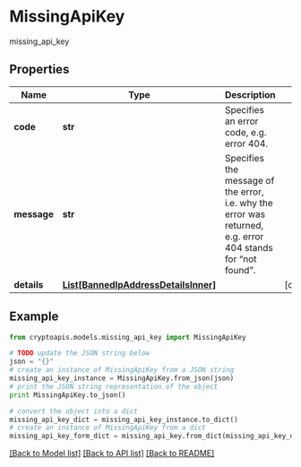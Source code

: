 # MissingApiKey

missing_api_key

## Properties
Name | Type | Description | Notes
------------ | ------------- | ------------- | -------------
**code** | **str** | Specifies an error code, e.g. error 404. | 
**message** | **str** | Specifies the message of the error, i.e. why the error was returned, e.g. error 404 stands for “not found”. | 
**details** | [**List[BannedIpAddressDetailsInner]**](BannedIpAddressDetailsInner.md) |  | [optional] 

## Example

```python
from cryptoapis.models.missing_api_key import MissingApiKey

# TODO update the JSON string below
json = "{}"
# create an instance of MissingApiKey from a JSON string
missing_api_key_instance = MissingApiKey.from_json(json)
# print the JSON string representation of the object
print MissingApiKey.to_json()

# convert the object into a dict
missing_api_key_dict = missing_api_key_instance.to_dict()
# create an instance of MissingApiKey from a dict
missing_api_key_form_dict = missing_api_key.from_dict(missing_api_key_dict)
```
[[Back to Model list]](../README.md#documentation-for-models) [[Back to API list]](../README.md#documentation-for-api-endpoints) [[Back to README]](../README.md)



